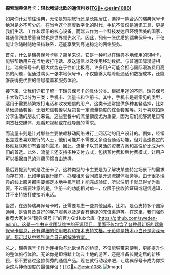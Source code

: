 **探索瑞典保号卡：轻松畅游北欧的通信利器[[TG💪+ @esim1088](https://t.me/s/esim1088)]**

如果你计划前往瑞典，无论是短期旅行还是长期居住，选择一款合适的瑞典保号卡绝对是必不可少的。在当今这个高度数字化的时代，手机不仅仅是通讯工具，更是我们生活、工作和娱乐的核心设备。而瑞典作为一个科技发达且环境优美的国家，其通信网络质量自然也是世界领先水平。因此，拥有一张优质的瑞典保号卡，不仅能让你随时随地保持联系，还能享受到高速稳定的网络服务。

首先，什么是瑞典保号卡呢？简单来说，它是一种可以在瑞典本地使用的SIM卡，能够帮助用户在当地拨打电话、发送短信以及使用移动数据。与普通国际漫游相比，瑞典保号卡的最大优势在于性价比极高。许多用户可能会担心国际漫游费用高昂的问题，但通过购买一张本地保号卡，不仅能够大幅降低通话和数据成本，还能够获得更优质的信号覆盖和服务体验。

接下来，让我们详细了解一下瑞典保号卡的具体分类。根据用途的不同，瑞典保号卡大致可以分为三类：手机卡、流量卡和注册卡。其中，手机卡是最常见的类型，适用于需要频繁拨打电话和收发短信的用户。这类卡通常提供多种套餐选择，比如基础通话套餐、无限短信套餐以及包含一定流量额度的综合套餐等。对于喜欢拍照分享生活的朋友们来说，这些套餐中的流量额度尤为重要，因为它们能够满足日常浏览社交媒体、观看短视频或在线导航的需求。

而流量卡则是针对那些主要依赖移动网络进行上网活动的用户设计的。例如，经常出差或者喜欢旅行的人士，他们可能并不需要太多语音通话功能，但对高速稳定的移动互联网却有着强烈需求。因此，流量卡以其灵活的资费方案和高性价比成为他们的首选。此外，流量卡还支持多种支付方式，包括预付费和后付费模式，让用户可以根据自己的消费习惯自由选择。

最后要提到的就是注册卡了。这种类型的卡主要是为了解决某些特定场景下的需求而存在的，比如申请银行账户、办理租房合同或是开通流媒体服务等。由于很多瑞典的线上服务都需要绑定本地手机号码才能完成验证，所以注册卡就显得尤为重要。不过需要注意的是，注册卡的功能相对单一，仅限于接收验证码或短信通知，并不支持拨打或接听电话。

当然，在选择瑞典保号卡时，还需要考虑一些其他因素。比如，是否支持多个国家通用、是否具备良好的客户服务以及是否有便捷的充值渠道等。在这里，我们强烈推荐大家关注“瑞典保号卡”的官方GitHub仓库（https://github.com/sweden-esim）。这是一个由专业团队维护的开源项目，里面不仅包含了各种最新版的瑞典保号卡信息，还有详细的使用教程和技术支持文档。无论你是技术小白还是资深玩家，都可以从中找到适合自己的解决方案。

总之，瑞典保号卡作为连接你与北欧世界的桥梁，不仅能够带来便利，更能提升你的整体旅行体验。无论你是即将踏上瑞典土地的游客，还是准备长期定居的新移民，都不要错过这款优秀的通信产品。现在就行动起来吧，让瑞典保号卡成为你探索这片神奇国度的最佳伴侣！[[TG💪+ @esim1088](https://t.me/s/esim1088) ![Image](https://i.postimg.cc/4NQfJmqS/Snipaste-2025-05-13-00-14-12.png)]